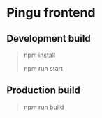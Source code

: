 # Pingu frontend

## Development build
> npm install
>
> npm run start


## Production build
> npm run build
